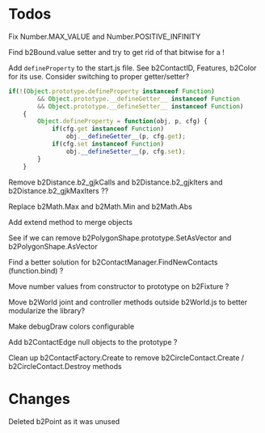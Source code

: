 # Todos

Fix Number.MAX_VALUE and Number.POSITIVE_INFINITY

Find b2Bound.value setter and try to get rid of that bitwise for a !

Add `defineProperty` to the start.js file. See b2ContactID, Features, b2Color for its use. Consider switching to proper getter/setter?

```javascript
if(!(Object.prototype.defineProperty instanceof Function)
		&& Object.prototype.__defineGetter__ instanceof Function
		&& Object.prototype.__defineSetter__ instanceof Function)
	{
		Object.defineProperty = function(obj, p, cfg) {
			if(cfg.get instanceof Function)
				obj.__defineGetter__(p, cfg.get);
			if(cfg.set instanceof Function)
				obj.__defineSetter__(p, cfg.set);
		}
	}
```

Remove b2Distance.b2_gjkCalls and b2Distance.b2_gjkIters and b2Distance.b2_gjkMaxIters ??

Replace b2Math.Max and b2Math.Min and b2Math.Abs

Add extend method to merge objects

See if we can remove b2PolygonShape.prototype.SetAsVector and b2PolygonShape.AsVector

Find a better solution for b2ContactManager.FindNewContacts (function.bind) ?

Move number values from constructor to prototype on b2Fixture ?

Move b2World joint and controller methods outside b2World.js to better modularize the library?

Make debugDraw colors configurable

Add b2ContactEdge null objects to the prototype ?

Clean up b2ContactFactory.Create to remove b2CircleContact.Create / b2CircleContact.Destroy methods


# Changes

Deleted b2Point as it was unused